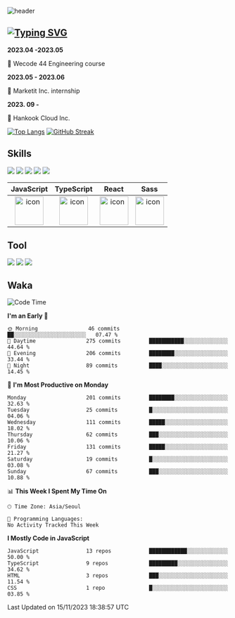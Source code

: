  ![header](https://capsule-render.vercel.app/api?type=waving&color=6994CDEE&text=&animation=twinkling&height=80)

## [![Typing SVG](https://readme-typing-svg.demolab.com?font=Alkatra&weight=500&size=45&duration=4000&pause=3&color=6994CDEE&center=false&vCenter=false&multiline=true&repeat=true&width=1000&height=100&lines=Welcome+to+Geonoooo's+GitHub!👋)](https://git.io/typing-svg)



**2023.04 -2023.05**  

🔎 Wecode 44 Engineering course



**2023.05 - 2023.06**

🧣 Marketit Inc. internship

**2023. 09 -**

🧣 Hankook Cloud Inc. 


[![Top Langs](https://github-readme-stats.vercel.app/api/top-langs/?username=alchogh&layout=donut)](https://github.com/alchogh/github-readme-stats) 
[![GitHub Streak](https://streak-stats.demolab.com/?user=alchogh)](https://git.io/streak-stats)



## Skills

<div>
    <img src="https://img.shields.io/badge/html5-E34F26?style=flat&logo=HTML5&logoColor=white"/>
    <img src="https://img.shields.io/badge/css3-1572B6?style=flat&logo=CSS3&logoColor=white"/>
    <img src="https://img.shields.io/badge/styled--components-8D5078?style=flat&logo=styled-components&logoColor=white"/>
    <img src="https://img.shields.io/badge/Next.js-000000?style=flat-square&logo=Next.js&logoColor=white"/> 
    <img src="https://img.shields.io/badge/Tailwind CSS-06B6D4?style=flat-square&logo=Tailwind CSS&logoColor=white"/>
</div>



|JavaScript|TypeScript|React|Sass| 
| :--: | :--: | :--: | :--: |
| <img src="https://techstack-generator.vercel.app/js-icon.svg" alt="icon" width="65" height="65" /> | <img src="https://techstack-generator.vercel.app/ts-icon.svg" alt="icon" width="65" height="65" /> | <img src="https://techstack-generator.vercel.app/react-icon.svg" alt="icon" width="65" height="65" /> | <img src="https://techstack-generator.vercel.app/sass-icon.svg" alt="icon" width="65" height="65" /></div> |




## Tool
<div>
<img src="https://img.shields.io/badge/vsCode-007ACC?style=flat&logo=Visual Studio Code&logoColor=white"/>
<img src="https://img.shields.io/badge/Git-F05032?style=flat&logo=Git&logoColor=white"/> <img src="https://img.shields.io/badge/GitHub-181717?style=flat&logo=GitHub&logoColor=white"/>
</div>


## Waka

  <!--START_SECTION:waka-->
![Code Time](http://img.shields.io/badge/Code%20Time-407%20hrs%2019%20mins-blue)

**I'm an Early 🐤** 

```text
🌞 Morning                46 commits          ██░░░░░░░░░░░░░░░░░░░░░░░   07.47 % 
🌆 Daytime                275 commits         ███████████░░░░░░░░░░░░░░   44.64 % 
🌃 Evening                206 commits         ████████░░░░░░░░░░░░░░░░░   33.44 % 
🌙 Night                  89 commits          ████░░░░░░░░░░░░░░░░░░░░░   14.45 % 
```
📅 **I'm Most Productive on Monday** 

```text
Monday                   201 commits         ████████░░░░░░░░░░░░░░░░░   32.63 % 
Tuesday                  25 commits          █░░░░░░░░░░░░░░░░░░░░░░░░   04.06 % 
Wednesday                111 commits         █████░░░░░░░░░░░░░░░░░░░░   18.02 % 
Thursday                 62 commits          ███░░░░░░░░░░░░░░░░░░░░░░   10.06 % 
Friday                   131 commits         █████░░░░░░░░░░░░░░░░░░░░   21.27 % 
Saturday                 19 commits          █░░░░░░░░░░░░░░░░░░░░░░░░   03.08 % 
Sunday                   67 commits          ███░░░░░░░░░░░░░░░░░░░░░░   10.88 % 
```


📊 **This Week I Spent My Time On** 

```text
🕑︎ Time Zone: Asia/Seoul

💬 Programming Languages: 
No Activity Tracked This Week
```

**I Mostly Code in JavaScript** 

```text
JavaScript               13 repos            ████████████░░░░░░░░░░░░░   50.00 % 
TypeScript               9 repos             █████████░░░░░░░░░░░░░░░░   34.62 % 
HTML                     3 repos             ███░░░░░░░░░░░░░░░░░░░░░░   11.54 % 
CSS                      1 repo              █░░░░░░░░░░░░░░░░░░░░░░░░   03.85 % 
```




 Last Updated on 15/11/2023 18:38:57 UTC
<!--END_SECTION:waka-->





